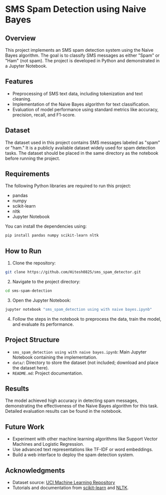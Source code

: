 # SMS Spam Detection using Naive Bayes

## Overview
This project implements an SMS spam detection system using the Naive Bayes algorithm. The goal is to classify SMS messages as either "Spam" or "Ham" (not spam). The project is developed in Python and demonstrated in a Jupyter Notebook.

## Features
- Preprocessing of SMS text data, including tokenization and text cleaning.
- Implementation of the Naive Bayes algorithm for text classification.
- Evaluation of model performance using standard metrics like accuracy, precision, recall, and F1-score.

## Dataset
The dataset used in this project contains SMS messages labeled as "spam" or "ham." It is a publicly available dataset widely used for spam detection tasks. The dataset should be placed in the same directory as the notebook before running the project.

## Requirements
The following Python libraries are required to run this project:
- pandas
- numpy
- scikit-learn
- nltk
- Jupyter Notebook

You can install the dependencies using:
```bash
pip install pandas numpy scikit-learn nltk
```

## How to Run
1. Clone the repository:
```bash
git clone https://github.com/Hitesh0825/sms_spam_detector.git
```
2. Navigate to the project directory:
```bash
cd sms-spam-detection
```
3. Open the Jupyter Notebook:
```bash
jupyter notebook "sms_spam_detection using with naive bayes.ipynb"
```
4. Follow the steps in the notebook to preprocess the data, train the model, and evaluate its performance.

## Project Structure
- `sms_spam_detection using with naive bayes.ipynb`: Main Jupyter Notebook containing the implementation.
- `data/`: Directory to store the dataset (not included; download and place the dataset here).
- `README.md`: Project documentation.

## Results
The model achieved high accuracy in detecting spam messages, demonstrating the effectiveness of the Naive Bayes algorithm for this task. Detailed evaluation results can be found in the notebook.

## Future Work
- Experiment with other machine learning algorithms like Support Vector Machines and Logistic Regression.
- Use advanced text representations like TF-IDF or word embeddings.
- Build a web interface to deploy the spam detection system.

## Acknowledgments
- Dataset source: [UCI Machine Learning Repository](https://archive.ics.uci.edu/ml/)
- Tutorials and documentation from [scikit-learn](https://scikit-learn.org/stable/) and [NLTK](https://www.nltk.org/).


